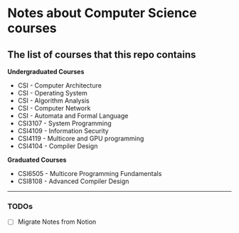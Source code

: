 # Notes about Computer Science courses

## The list of courses that this repo contains

**Undergraduated Courses**
- CSI - Computer Architecture
- CSI - Operating System
- CSI - Algorithm Analysis
- CSI - Computer Network
- CSI - Automata and Formal Language
- CSI3107 - System Programming
- CSI4109 - Information Security
- CSI4119 - Multicore and GPU programming
- CSI4104 - Compiler Design

**Graduated Courses**
- CSI6505 - Multicore Programming Fundamentals
- CSI8108 - Advanced Compiler Design

---

### TODOs
- [ ] Migrate Notes from Notion